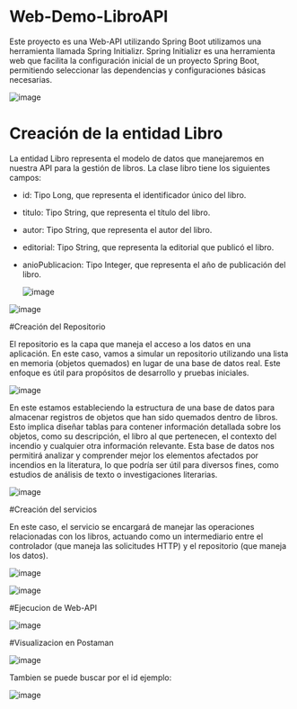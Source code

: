# Web-Demo-LibroAPI
Este proyecto es una Web-API utilizando Spring Boot utilizamos una herramienta llamada Spring Initializr. Spring Initializr es una herramienta web que facilita la configuración inicial de un proyecto Spring Boot, permitiendo seleccionar las dependencias y configuraciones básicas necesarias.

![image](https://github.com/Danielpalma54/Demo-LibroAPI/assets/147771801/1089feb2-a275-4981-805e-f7c30b5fc421)



# Creación de la entidad Libro
La entidad Libro representa el modelo de datos que manejaremos en nuestra API para la gestión de libros.
La clase libro tiene los siguientes campos: 
- id: Tipo Long, que representa el identificador único del libro.
- titulo: Tipo String, que representa el título del libro.
- autor: Tipo String, que representa el autor del libro.
- editorial: Tipo String, que representa la editorial que publicó el libro.
- anioPublicacion: Tipo Integer, que representa el año de publicación del libro.

  ![image](https://github.com/Danielpalma54/Demo-LibroAPI/assets/147771801/2de7f26e-f12f-4b40-8de7-a703e995aa16)

![image](https://github.com/Danielpalma54/Demo-LibroAPI/assets/147771801/528f02c3-a73d-4a43-8e0d-1951ad09db88)

#Creación del Repositorio

El repositorio es la capa que maneja el acceso a los datos en una aplicación. En este caso, vamos a simular un repositorio utilizando una lista en memoria (objetos quemados) en lugar de una base de datos real. Este enfoque es útil para propósitos de desarrollo y pruebas iniciales.

![image](https://github.com/Danielpalma54/Demo-LibroAPI/assets/147771801/602777b6-42a7-4074-bfb8-8127c8e7beba)

En este estamos estableciendo la estructura de una base de datos para almacenar registros de objetos que han sido quemados dentro de libros. Esto implica diseñar tablas para contener información detallada sobre los objetos, como su descripción, el libro al que pertenecen, el contexto del incendio y cualquier otra información relevante. Esta base de datos nos permitirá analizar y comprender mejor los elementos afectados por incendios en la literatura, lo que podría ser útil para diversos fines, como estudios de análisis de texto o investigaciones literarias.

![image](https://github.com/Danielpalma54/Demo-LibroAPI/assets/147771801/fe354abf-5806-4944-9193-54eeeb659000)



#Creación del servicios

En este caso, el servicio se encargará de manejar las operaciones relacionadas con los libros, actuando como un intermediario entre el controlador (que maneja las solicitudes HTTP) y el repositorio (que maneja los datos).

![image](https://github.com/Danielpalma54/Demo-LibroAPI/assets/147771801/09653303-e7a0-4822-8b6c-599d6ec02a24)

![image](https://github.com/Danielpalma54/Demo-LibroAPI/assets/147771801/a0590a09-4528-432d-b50e-12505b0fd301)

#Ejecucion de Web-API

![image](https://github.com/Danielpalma54/Demo-LibroAPI/assets/147771801/30e8477a-1dc5-4ca0-97ef-369783fb513d)

#Visualizacion en Postaman

![image](https://github.com/Danielpalma54/Demo-LibroAPI/assets/147771801/5e5db5bf-6cab-4383-9a4c-48b609b14a2b)

Tambien se puede buscar por el id ejemplo:

![image](https://github.com/Danielpalma54/Demo-LibroAPI/assets/147771801/2d9087f1-162b-4630-b12a-4d62b8839248)






